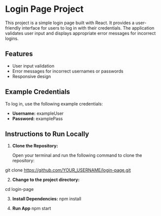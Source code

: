 # Login Page Project

This project is a simple login page built with React. It provides a user-friendly interface for users to log in with their credentials. The application validates user input and displays appropriate error messages for incorrect logins.

 ## Features

- User input validation
- Error messages for incorrect usernames or passwords
- Responsive design

## Example Credentials

To log in, use the following example credentials:

- **Username:** exampleUser
- **Password:** examplePass

## Instructions to Run Locally

1. **Clone the Repository:**

   Open your terminal and run the following command to clone the repository:

  git clone https://github.com/YOUR_USERNAME/login-page.git


2. **Change to the project directory:**

cd login-page

3. **Install Dependencies:**
   npm install
   
4. **Run App**
   npm start

